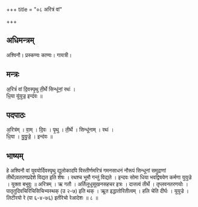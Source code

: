 +++
title = "०८ अरित्रं वां"

+++
## अधिमन्त्रम्
अश्विनौ। प्रस्कण्वः काण्वः। गायत्री।

## मन्त्रः
अ॒रित्रं॑ वां दि॒वस्पृ॒थु ती॒र्थे सिन्धू॑नां॒ रथः॑ ।  
धि॒या यु॑युज्र॒ इन्द॑वः ॥

## पदपाठः
अ॒रित्र॑म् । वा॒म् । दि॒वः । पृ॒थु । ती॒र्थे । सिन्धू॑नाम् । रथः॑ ।  
धि॒या । यु॒यु॒ज्रे॒ । इन्द॑वः ॥

## भाष्यम्
हे अश्विनौ वां युवयोर्दिवस्पृथु द्युलोकादपि विस्तीर्णमरित्रं गमनसाधनं नौरूपं सिन्धूनां समुद्राणां तीर्थेऽवतरणप्रदेशे विद्यत इति शेषः । रथश्च भूमौ गन्तुं विद्यते । इन्दवः सोमा धिया भवद्विषयेण कर्मणा युयुज्रे । युक्ता बभूवुः ॥ अरित्रम् । ऋ गतौ । अर्तिलूधूसूखनसहचर इत्रः । दात्तत्वं तीर्थे । तृप्लवनतरणयोः । पातृतुदिवचिरिचिसिचिभ्यस्थक् (उ २-७) इति थक् । ऋूत इद्धातोरितीत्वम् । हलि चेति दीर्घः । युयुज्रे । लिटीरयो रे (पा ६-४-७६) इतीरेचो रेआदेशः ॥ ८ ॥